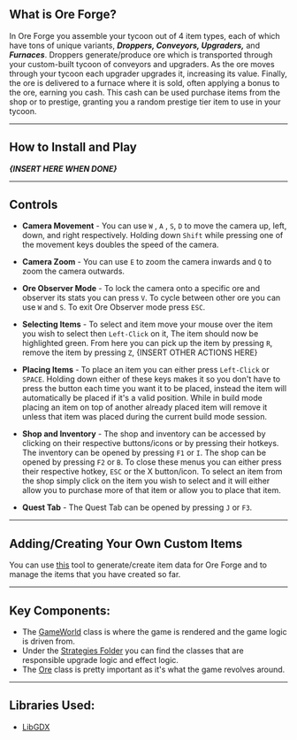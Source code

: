 ## What is Ore Forge?

In Ore Forge you assemble your tycoon out of 4 item types, each of which have tons of unique variants,
__*Droppers, Conveyors, Upgraders,*__ and __*Furnaces*__. Droppers generate/produce ore which is transported through
your
custom-built tycoon of conveyors and upgraders. As the ore moves through your tycoon each upgrader upgrades it,
increasing its value. Finally, the ore is delivered to a furnace where it is sold, often applying a bonus to the ore,
earning you cash.
This cash can be used purchase items from the shop or to prestige, granting you a random prestige tier item to use in
your tycoon.

---

## How to Install and Play

_**{INSERT HERE WHEN DONE}**_

---

## Controls

* **Camera Movement** - You can use `W` , `A` , `S`, `D` to move the camera up, left, down, and right respectively.
  Holding down `Shift` while
  pressing one of the movement keys doubles the speed of the camera.


* **Camera Zoom** - You can use `E` to zoom the camera inwards and `Q` to zoom the camera outwards.


* **Ore Observer Mode** - To lock the camera onto a specific ore and observer its stats you can press `V`. To cycle
  between other ore you can
  use `W` and `S`. To exit Ore Observer mode press `ESC`.

* **Selecting Items** - To select and item move your mouse over the item you wish to select then `Left-Click` on it, The
  item should now
  be highlighted green. From here you can pick up the item by pressing `R`, remove the item by pressing `Z`, {INSERT
  OTHER ACTIONS HERE}

* **Placing Items** - To place an item you can either press `Left-Click` or `SPACE`. Holding down either of these keys
  makes it so you don't have to press the button each time you want it to be placed, instead the item will automatically
  be placed if it's a valid position.
  While in build mode placing an item on top of another already placed item will remove it unless that item was placed
  during the current build mode session.

* **Shop and Inventory** - The shop and inventory can be accessed by clicking on their respective buttons/icons or by
  pressing their hotkeys.
  The inventory can be opened by pressing `F1` or `I`. The shop can be opened by pressing `F2` or `B`. To close these
  menus you can either press their respective hotkey, `ESC` or
  the X button/icon. To select an item from the shop simply click on the item you wish to select and it will either
  allow you to purchase more of that item
  or allow you to place that item.

* **Quest Tab** - The Quest Tab can be opened by pressing `J` or `F3`.

---

## Adding/Creating Your Own Custom Items

You can use [this](https://github.com/NathanUlmen/OreForge-Item-Json-Generator) tool to generate/create item data for
Ore Forge and to manage the items that you have created so far.

---

## Key Components:

* The [GameWorld](https://github.com/NathanUlmen/OreForge/blob/main/core/src/main/java/ore/forge/Screens/GameWorld.java)
  class is where the game is rendered and the game logic is driven from.
* Under
  the [Strategies Folder](https://github.com/NathanUlmen/OreForge/tree/main/core/src/main/java/ore/forge/Strategies) you
  can find the classes that are responsible upgrade logic and effect logic.
* The [Ore](https://github.com/NathanUlmen/OreForge/blob/main/core/src/main/java/ore/forge/Ore.java) class is pretty
  important as it's what the game revolves around.

---

## Libraries Used:

* [LibGDX](https://github.com/libgdx/libgdx)

